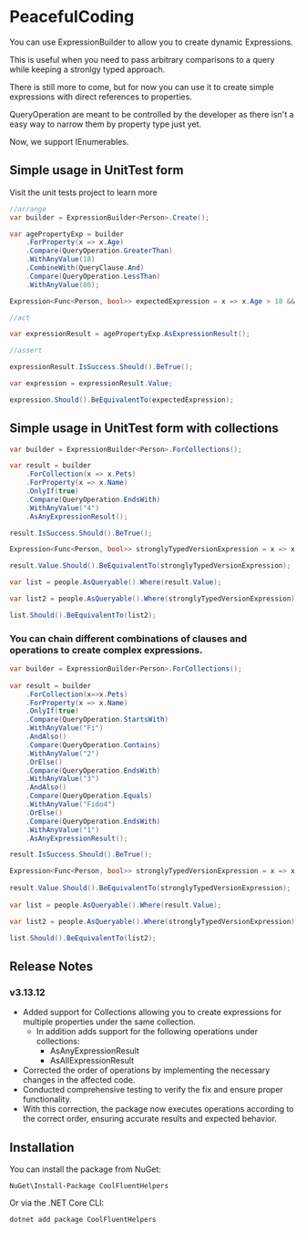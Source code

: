 # PeacefulCoding

You can use ExpressionBuilder to allow you to create dynamic Expressions.

This is useful when you need to pass arbitrary comparisons to a query while keeping a stronlgy typed approach.

There is still more to come, but for now you can use it to create simple expressions with direct references to properties.

QueryOperation are meant to be controlled by the developer as there isn't a easy way to narrow them by property type just yet.

Now, we support IEnumerables.

## Simple usage in UnitTest form
Visit the unit tests project to learn more

```csharp
//arrange
var builder = ExpressionBuilder<Person>.Create();

var agePropertyExp = builder
    .ForProperty(x => x.Age)
    .Compare(QueryOperation.GreaterThan)
    .WithAnyValue(18)
    .CombineWith(QueryClause.And)
    .Compare(QueryOperation.LessThan)
    .WithAnyValue(80);

Expression<Func<Person, bool>> expectedExpression = x => x.Age > 18 && x.Age < 80;

//act

var expressionResult = agePropertyExp.AsExpressionResult();

//assert

expressionResult.IsSuccess.Should().BeTrue();

var expression = expressionResult.Value;

expression.Should().BeEquivalentTo(expectedExpression);

```

## Simple usage in UnitTest form with collections

```csharp
var builder = ExpressionBuilder<Person>.ForCollections();

var result = builder
    .ForCollection(x => x.Pets)
    .ForProperty(x => x.Name)
    .OnlyIf(true)
    .Compare(QueryOperation.EndsWith)
    .WithAnyValue("4")
    .AsAnyExpressionResult();

result.IsSuccess.Should().BeTrue();

Expression<Func<Person, bool>> stronglyTypedVersionExpression = x => x.Pets.Any(y => y.Name.EndsWith("4") );

result.Value.Should().BeEquivalentTo(stronglyTypedVersionExpression);

var list = people.AsQueryable().Where(result.Value);

var list2 = people.AsQueryable().Where(stronglyTypedVersionExpression);

list.Should().BeEquivalentTo(list2);
```

### You can chain different combinations of clauses and operations to create complex expressions.

```csharp
var builder = ExpressionBuilder<Person>.ForCollections();
            
var result = builder
    .ForCollection(x=>x.Pets)
    .ForProperty(x => x.Name)
    .OnlyIf(true)
    .Compare(QueryOperation.StartsWith)
    .WithAnyValue("Fi")
    .AndAlso()
    .Compare(QueryOperation.Contains)
    .WithAnyValue("2")
    .OrElse()
    .Compare(QueryOperation.EndsWith)
    .WithAnyValue("3")
    .AndAlso()
    .Compare(QueryOperation.Equals)
    .WithAnyValue("Fido4")
    .OrElse()
    .Compare(QueryOperation.EndsWith)
    .WithAnyValue("1")
    .AsAnyExpressionResult();

result.IsSuccess.Should().BeTrue();

Expression<Func<Person, bool>> stronglyTypedVersionExpression = x => x.Pets.Any(y=>y.Name.StartsWith("Fi") && y.Name.Contains("2") || y.Name.EndsWith("3") && y.Name.Equals("Fido4") || y.Name.EndsWith("1") );
            
result.Value.Should().BeEquivalentTo(stronglyTypedVersionExpression);
            
var list = people.AsQueryable().Where(result.Value);

var list2 = people.AsQueryable().Where(stronglyTypedVersionExpression);

list.Should().BeEquivalentTo(list2);

```

## Release Notes

### v3.13.12
- Added support for Collections allowing you to create expressions for multiple properties under the same collection.
  - In addition adds support for the following operations under collections:
    - AsAnyExpressionResult
    - AsAllExpressionResult
- Corrected the order of operations by implementing the necessary changes in the affected code.
- Conducted comprehensive testing to verify the fix and ensure proper functionality.
- With this correction, the package now executes operations according to the correct order, ensuring accurate results and expected behavior.

## Installation

You can install the package from NuGet:

```
NuGet\Install-Package CoolFluentHelpers
```
Or via the .NET Core CLI:

```
dotnet add package CoolFluentHelpers
```